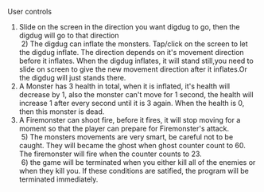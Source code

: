 
User controls
  1) Slide on the screen in the direction you want digdug to go, then the digdug will go to that direction <br />
  2) The digdug can inflate the monsters. Tap/click on the screen to let the digdug inflate. The direction depends on it's movement direction before it inflates. When the digdug inflates, it will stand still,you need to slide on screen to give the new movement direction after it inflates.Or the digdug will just stands there. <br />
  3) A Monster has 3 health in total, when it is inflated, it's health will decrease by 1, also the monster can't move for 1 second, the health will increase 1 after every second until it is 3 again. When the health is 0, then this monster is dead. <br />
  4) A Firemonster can shoot fire, before it fires, it will stop moving for a moment so that the player can prepare for Firemonster's attack. <br />
  5) The monsters movements are very smart, be careful not to be caught. They will became the ghost when ghost counter count to 60. The firemonster will fire when the counter counts to 23.  <br />
  6) the game will be terminated when you either kill all of the enemies or when they kill you. If these conditions are satified, the program will be terminated immediately. <br />
